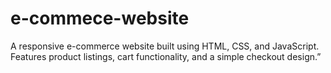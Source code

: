 # e-commece-website
A responsive e-commerce website built using HTML, CSS, and JavaScript. Features product listings, cart functionality, and a simple checkout design.”
